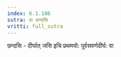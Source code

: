 ```yaml
---
index: 6.1.106
sutra: वा छन्दसि
vritti: full_sutra
---
```


छन्दसि - दीर्घात् जसि इचि प्रथमयो: पूर्वसवर्णदीर्घ: वा 